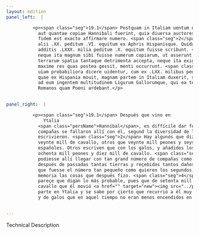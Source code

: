 ```yaml
---
layout: edition
panel_left:  |

          <p><span class="seg">19.1</span> Postquam in Italiam uentum est, quae
            aut quantae copiae Hannibali fuerint, quia diuersa auctores rettulere, difficile ad
            fidem est exacto affirmare numero. <span class="seg">2</span> Alii centum milia peditum .XX. equitum,
            alii .XX. peditum .VI. equitum ex Aphris Hispanisque. Quidam uero Gallis Liguribusque
            additis .LXXX. milia peditum .X. equitum fuisse scribunt. <span class="seg">3</span> Sed credere libet
            neque ita magnum sibi fuisse numerum copiarum, ut asserunt primi, post tot emensa
            terrarum spatia tantaque detrimenta accepta, neque ita exiguum, ut secundi uolunt, cum
            maxime res quas postea gessit, menti occurrunt. <span class="seg">4</span> Qui uero mediam sequuntur
            uiam probabiliora dicere uidentur, cum ex .LXX. milibus peditum, .X. milibus equitum,
            quae ex Hispania mouit, magnam partem in Italiam duxerit, satisque constet confluxisse
            ad eum ingentem multitudinem Ligurum Gallorumque, qui ea tempestate non minore odio in
            Romanos quam Poeni ardebant.</p>
        

panel_right:  |

          <p><span class="seg">19.1</span> Después que vino en
              Ytalia
            <span class="persName">Hanníbal</span>, es diffícile dar fe affirmando el número de quántas
            compañas se fallaron allí con él, segund la diversidad de los auctores que d’esto
            escrivieron. <span class="seg">2</span> Hay algunos que dizen aver passado con él çient mill peones y
            veynte mill de cavallo, otros que veynte mill peones y seys mill de cavallo africanos y
            españoles. Otros escriven que con los galos, y añadidos los lígures, se fallaron con él
            ochenta mill peones y diez mill de cavallo. <span class="seg">3</span> Mas devemos creer que no
            podiesse allí llegar con tan grand número de compañas como los primeros affirman,
            después de passadas tantas tierras y reçebidos tantos daños y quiebras. Ni es de creer
            que fuesse el número tan pequeño como quieren los segundos, maiormente occurriendo a la
            memoria las cosas que después fizo. <span class="seg">4</span> Aquestos que siguen la vía mediana
            pareçe que digan lo más probable, pues que de setenta mill peones y de diez mill de
            cavallo que él movió <a href="" target="new"><img src="../public/images/1491/1491.jpg"/></a>[169r,a] de España, aduxo la mayor
            parte en Ytalia y se sabe por çierto que recurrió a él muy grand muchedumbre de lígures
            y de galos que en aquel tiempo no eran menos encendidos en enemistad contra los Romanos que los carthagineses. </p>
        

---
```


Technical Description 